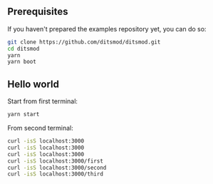 ## Prerequisites

If you haven't prepared the examples repository yet, you can do so:

```bash
git clone https://github.com/ditsmod/ditsmod.git
cd ditsmod
yarn
yarn boot
```

## Hello world

Start from first terminal:

```bash
yarn start
```

From second terminal:

```bash
curl -isS localhost:3000
curl -isS localhost:3000
curl -isS localhost:3000
curl -isS localhost:3000/first
curl -isS localhost:3000/second
curl -isS localhost:3000/third
```
